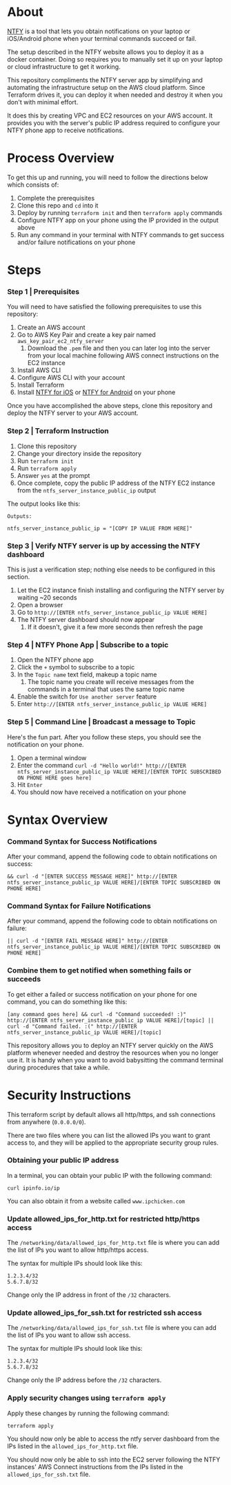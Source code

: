 # About
[NTFY](https://ntfy.sh/) is a tool that lets you obtain notifications on your laptop or iOS/Android phone when your terminal commands succeed or fail.  

The setup described in the NTFY website allows you to deploy it as a docker container.  Doing so requires you to manually set it up on your laptop or cloud infrastructure to get it working.

This repository compliments the NTFY server app by simplifying and automating the infrastructure setup on the AWS cloud platform.  Since Terraform drives it, you can deploy it when needed and destroy it when you don't with minimal effort.

It does this by creating VPC and EC2 resources on your AWS account.  It provides you with the server's public IP address required to configure your NTFY phone app to receive notifications.

# Process Overview

To get this up and running, you will need to follow the directions below which consists of:

1. Complete the prerequisites
1. Clone this repo and `cd` into it
1. Deploy by running `terraform init` and then `terraform apply` commands
1. Configure NTFY app on your phone using the IP provided in the output above
1. Run any command in your terminal with NTFY commands to get success and/or failure notifications on your phone

# Steps

### Step 1 | Prerequisites
You will need to have satisfied the following prerequisites to use this repository:
1. Create an AWS account
1. Go to AWS Key Pair and create a key pair named `aws_key_pair_ec2_ntfy_server`
    1. Download the `.pem` file and then you can later log into the server from your local machine following AWS connect instructions on the EC2 instance
1. Install AWS CLI
1. Configure AWS CLI with your account
1. Install Terraform
1. Install [NTFY for iOS](https://apps.apple.com/us/app/ntfy/id1625396347) or [NTFY for Android](https://play.google.com/store/apps/details?id=io.heckel.ntfy) on your phone

Once you have accomplished the above steps, clone this repository and deploy the NTFY server to your AWS account.

### Step 2 | Terraform Instruction

1. Clone this repository
1. Change your directory inside the repository
1. Run `terraform init`
1. Run `terraform apply`
1. Answer `yes` at the prompt
1. Once complete, copy the public IP address of the NTFY EC2 instance from the `ntfs_server_instance_public_ip` output

The output looks like this:
```
Outputs:

ntfs_server_instance_public_ip = "[COPY IP VALUE FROM HERE]"
```

### Step 3 | Verify NTFY server is up by accessing the NTFY dashboard

This is just a verification step; nothing else needs to be configured in this section.

1. Let the EC2 instance finish installing and configuring the NTFY server by waiting ~20 seconds
1. Open a browser
1. Go to `http://[ENTER ntfs_server_instance_public_ip VALUE HERE]`
1. The NTFY server dashboard should now appear
    1. If it doesn't, give it a few more seconds then refresh the page

### Step 4 | NTFY Phone App | Subscribe to a topic

1. Open the NTFY phone app
1. Click the `+` symbol to subscribe to a topic
1. In the `Topic name` text field, makeup a topic name
    1. The topic name you create will receive messages from the commands in a terminal that uses the same topic name
1. Enable the switch for `Use another server` feature
1. Enter `http://[ENTER ntfs_server_instance_public_ip VALUE HERE]`

### Step 5 | Command Line | Broadcast a message to Topic

Here's the fun part. After you follow these steps, you should see the notification on your phone.

1. Open a terminal window
1. Enter the command `curl -d "Hello world!" http://[ENTER ntfs_server_instance_public_ip VALUE HERE]/[ENTER TOPIC SUBSCRIBED ON PHONE HERE goes here]`
1. Hit `Enter`
1. You should now have received a notification on your phone

# Syntax Overview

### Command Syntax for Success Notifications

After your command, append the following code to obtain notifications on success:

```
&& curl -d "[ENTER SUCCESS MESSAGE HERE]" http://[ENTER ntfs_server_instance_public_ip VALUE HERE]/[ENTER TOPIC SUBSCRIBED ON PHONE HERE]
```

### Command Syntax for Failure Notifications

After your command, append the following code to obtain notifications on failure:

```
|| curl -d "[ENTER FAIL MESSAGE HERE]" http://[ENTER ntfs_server_instance_public_ip VALUE HERE]/[ENTER TOPIC SUBSCRIBED ON PHONE HERE]
```

### Combine them to get notified when something fails or succeeds

To get either a failed or success notification on your phone for one command, you can do something like this:

```
[any command goes here] && curl -d "Command succeeded! :)" http://[ENTER ntfs_server_instance_public_ip VALUE HERE]/[topic] || curl -d "Command failed. :(" http://[ENTER ntfs_server_instance_public_ip VALUE HERE]/[topic]
```

This repository allows you to deploy an NTFY server quickly on the AWS platform whenever needed and destroy the resources when you no longer use it.  It is handy when you want to avoid babysitting the command terminal during procedures that take a while.

# Security Instructions

This terraform script by default allows all http/https, and ssh connections from anywhere (`0.0.0.0/0`).  

There are two files where you can list the allowed IPs you want to grant access to, and they will be applied to the appropriate security group rules.

### Obtaining your public IP address

In a terminal, you can obtain your public IP with the following command:

```
curl ipinfo.io/ip
```

You can also obtain it from a website called `www.ipchicken.com`

### Update allowed_ips_for_http.txt for restricted http/https access

The `/networking/data/allowed_ips_for_http.txt` file is where you can add the list of IPs you want to allow http/https access.  

The syntax for multiple IPs should look like this:

```
1.2.3.4/32
5.6.7.8/32
```

Change only the IP address in front of the `/32` characters.

### Update allowed_ips_for_ssh.txt for restricted ssh access

The `/networking/data/allowed_ips_for_ssh.txt` file is where you can add the list of IPs you want to allow ssh access.

The syntax for multiple IPs should look like this:

```
1.2.3.4/32
5.6.7.8/32
```

Change only the IP address before the `/32` characters.

### Apply security changes using `terraform apply`

Apply these changes by running the following command:

```
terraform apply
```

You should now only be able to access the ntfy server dashboard from the IPs listed in the `allowed_ips_for_http.txt` file.

You should now only be able to ssh into the EC2 server following the NTFY instances' AWS Connect instructions from the IPs listed in the `allowed_ips_for_ssh.txt` file.
